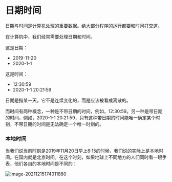 # 日期时间

日期与时间是计算机处理的重要数据。绝大部分程序的运行都要和时间打交道。

在计算机中，我们经常需要处理日期和时间。

这是日期：

- 2019-11-20
- 2020-1-1

这是时间：

- 12:30:59
- 2020-1-1 20:21:59

日期是指某一天，它不是连续变化的，而是应该被看成离散的。

而时间有两种概念，一种是不带日期的时间，例如，12:30:59。另一种是带日期的时间，例如，2020-1-1 20:21:59，只有这种带日期的时间能唯一确定某个时刻，不带日期的时间是无法确定一个唯一时刻的。

### 本地时间

当我们说当前时刻是2019年11月20日早上8:15的时候，我们说的实际上是本地时间。在国内就是北京时间。在这个时刻，如果地球上不同地方的人们同时看一眼手表，他们各自的本地时间是不同的：

![image-20211215174011880](https://zx-public-read1.oss-cn-shenzhen.aliyuncs.com/pic/b8ce2486-f0d6-3d1c-9b8f-58f1e0e3c526.png)